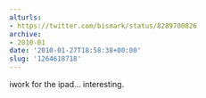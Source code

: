 ```yaml
---
alturls:
- https://twitter.com/bismark/status/8289700826
archive:
- 2010-01
date: '2010-01-27T18:58:38+00:00'
slug: '1264618718'
---
```


iwork for the ipad... interesting.

